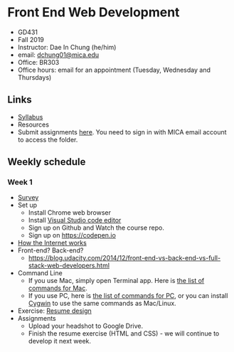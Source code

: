 # Front End Web Development

- GD431
- Fall 2019
- Instructor: Dae In Chung (he/him)
- email: [dchung01@mica.edu](mailto:dchung01@mica.edu)
- Office: BR303
- Office hours: email for an appointment (Tuesday, Wednesday and Thursdays)

## Links
- [Syllabus](files/MICA-19FA-GD431-Syllabus-v2.pdf)
- Resources
- Submit assignments [here](https://drive.google.com/drive/folders/1CFT46LI2kIB753bhOX1uEURrB8-R0n1S?usp=sharing). You need to sign in with MICA email account to access the folder.

## Weekly schedule

### Week 1
- [Survey](https://forms.gle/hXdTcZTGHy6Cp2w88)
- Set up
  - Install Chrome web browser
  - Install [Visual Studio code editor](https://code.visualstudio.com)
  - Sign up on Github and Watch the course repo.
  - Sign up on https://codepen.io
- [How the Internet works](lectures/w1-how-the-internet-works.md)
- Front-end? Back-end?
  - https://blog.udacity.com/2014/12/front-end-vs-back-end-vs-full-stack-web-developers.html
- Command Line
  - If you use Mac, simply open Terminal app. Here is [the list of commands for Mac](https://ss64.com/bash/).
  - If you use PC, here is [the list of commands for PC](https://www.lemoda.net/windows/windows2unix/windows2unix.html), or you can install [Cygwin](https://www.cygwin.com) to use the same commands as Mac/Linux.
- Exercise: [Resume design](lectures/w1-resume-design.md)
- Assignments
  - Upload your headshot to Google Drive.
  - Finish the resume exercise (HTML and CSS) - we will continue to develop it next week.


